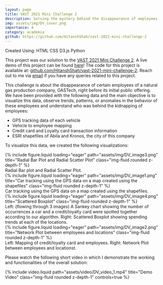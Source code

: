 ```yaml
---
layout: page
title: VAST 2021 Mini Challenge 2
description: Solving the mystery behind the disappearance of employees by visualizing employee data.
img: assets/img/DV_cover.png
importance: 4
category: academia
github: https://github.com/HitanshShah/vast-2021-mini-challenge-2
---
```

Created Using: <span class="badge" style="background-color: var(--global-theme-color); border-color: var(--global-theme-color) !important">HTML</span> <span class="badge" style="background-color: var(--global-theme-color); border-color: var(--global-theme-color) !important">CSS</span> <span class="badge" style="background-color: var(--global-theme-color); border-color: var(--global-theme-color) !important">D3.js</span> <span class="badge" style="background-color: var(--global-theme-color); border-color: var(--global-theme-color) !important">Python</span>

This project was our solution to the <a href="https://vast-challenge.github.io/2021/MC2.html">VAST 2021 Mini Challenge 2</a>. A live demo of this project can be found <a href = "https://hitanshshah.github.io/vast-2021-mini-challenge-2/">here</a>! The code for this project is available at: <a href="https://github.com/HitanshShah/vast-2021-mini-challenge-2">github.com/HitanshShah/vast-2021-mini-challenge-2</a>. Reach out to me via <a href="mailto:hitansh.shah@gmail.com">email</a> if you have any queries related to this project.

This challenge is about the disappearance of certain employees of a natural gas production company, GASTech, right before its initial public offering. We have been provided with the following data and the main objective is to visualize this data, observe trends, patterns, or anomalies in the behavior of these employees and understand who was behind the kidnapping of employees:
<uL>
    <li>GPS tracking data of each vehicle</li>
    <li>Vehicle to employee mapping</li>
    <li>Credit card and Loyalty card transaction information</li>
    <li>ESRI shapefiles of Abila and Kronos, the city of this company</li>
</ul>

To visualize this data, we created the following visualizations:
<div class="row">
    <div class="col-sm mt-3 mt-md-0">
        {% include figure.liquid loading="eager" path="assets/img/DV_image3.png" title="Radial Bar Plot and Radial Scatter Plot" class="img-fluid rounded z-depth-1" %}
    </div>
</div>
<div class="caption">
    Radial Bar plot and Radial Scatter Plot.
</div>
<div class="row">
    <div class="col-sm mt-3 mt-md-0">
        {% include figure.liquid loading="eager" path="assets/img/DV_image1.png" title="Car tracking using the GPS data on a map created using the shapefiles" class="img-fluid rounded z-depth-1" %}
    </div>
</div>
<div class="caption">
    Car tracking using the GPS data on a map created using the shapefiles.
</div>
<div class="row">
    <div class="col-sm mt-3 mt-md-0">
        {% include figure.liquid loading="eager" path="assets/img/DV_image4.png" title="Scattered Boxplot" class="img-fluid rounded z-depth-1" %}
    </div>
</div>
<div class="caption">
    Left: (flowing through 3 images) A Sankey chart showing the number of occurrences a car and a credit/loyalty card were spotted together according to our algorithm. Right: Scattered Boxplot showing spending trends at each of the locations.
</div>
<div class="row">
    <div class="col-sm mt-3 mt-md-0">
        {% include figure.liquid loading="eager" path="assets/img/DV_image2.png" title="Network Plot between employees and locations" class="img-fluid rounded z-depth-1" %}
    </div>
</div>
<div class="caption">
    Left: Mapping of credit/loyalty card and employees. Right: Network Plot between employees and locationst.
</div>

Please watch the following short video in which I demonstrate the working and functionalities of the overall solution:
<div class="row">
    <div class="col-sm mt-3 mt-md-0">
        {% include video.liquid path="assets/video/DV_video_1.mp4" title="Demo Video" class="img-fluid rounded z-depth-1" controls=true %}
    </div>
</div>
